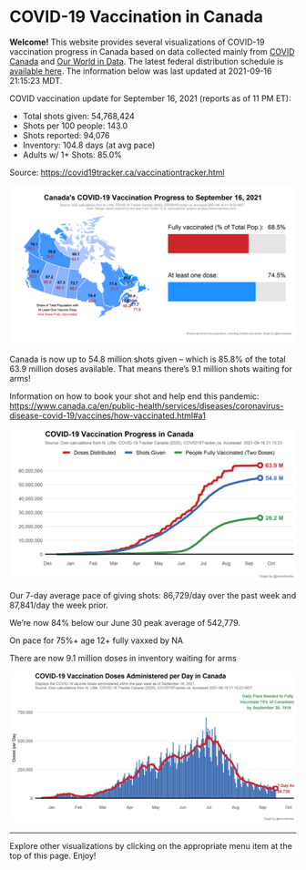 COVID-19 Vaccination in Canada
==============================

**Welcome!** This website provides several visualizations of COVID-19
vaccination progress in Canada based on data collected mainly from
[COVID Canada](https://covid19tracker.ca/vaccinationtracker.html) and
[Our World in Data](https://ourworldindata.org/covid-vaccinations). The
latest federal distribution schedule is [available
here](https://www.canada.ca/en/public-health/services/diseases/2019-novel-coronavirus-infection/prevention-risks/covid-19-vaccine-treatment/vaccine-rollout.html).
The information below was last updated at 2021-09-16 21:15:23 MDT.

COVID vaccination update for September 16, 2021 (reports as of 11 PM
ET):

-   Total shots given: 54,768,424
-   Shots per 100 people: 143.0
-   Shots reported: 94,076
-   Inventory: 104.8 days (at avg pace)
-   Adults w/ 1+ Shots: 85.0%

Source:
<a href="https://covid19tracker.ca/vaccinationtracker.html" class="uri">https://covid19tracker.ca/vaccinationtracker.html</a>

![](Plots/plot_main.png)

Canada is now up to 54.8 million shots given – which is 85.8% of the
total 63.9 million doses available. That means there’s 9.1 million shots
waiting for arms!

Information on how to book your shot and help end this pandemic:
<a href="https://www.canada.ca/en/public-health/services/diseases/coronavirus-disease-covid-19/vaccines/how-vaccinated.html#a1" class="uri">https://www.canada.ca/en/public-health/services/diseases/coronavirus-disease-covid-19/vaccines/how-vaccinated.html#a1</a>

![](Plots/plot_total.png)

Our 7-day average pace of giving shots: 86,729/day over the past week
and 87,841/day the week prior.

We’re now 84% below our June 30 peak average of 542,779.

On pace for 75%+ age 12+ fully vaxxed by NA

There are now 9.1 million doses in inventory waiting for arms

![](Plots/pace_national.png)

------------------------------------------------------------------------

Explore other visualizations by clicking on the appropriate menu item at
the top of this page. Enjoy!
